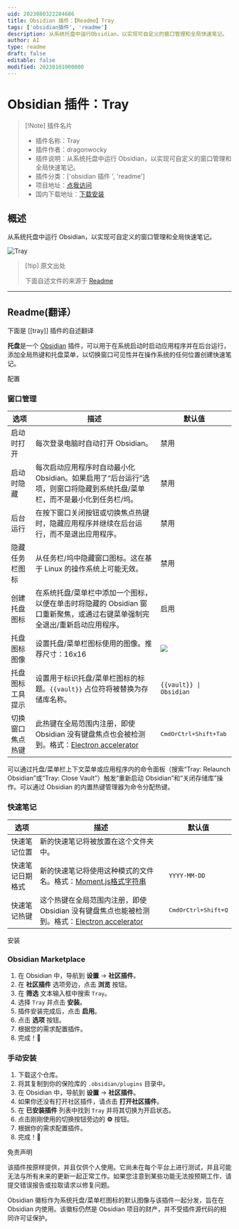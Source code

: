 ```yaml
---
uid: 2023080322284686
title: Obsidian 插件：【Readme】Tray
tags: ['obsidian插件', 'readme']
description: 从系统托盘中运行Obsidian，以实现可自定义的窗口管理和全局快速笔记。
author: AI
type: readme
draft: false
editable: false
modified: 20230101000000
---
```


# Obsidian 插件：Tray

> [!Note] 插件名片
> - 插件名称：Tray
> - 插件作者：dragonwocky
> - 插件说明：从系统托盘中运行 Obsidian，以实现可自定义的窗口管理和全局快速笔记。
> - 插件分类：['obsidian 插件 ', 'readme']
> - 项目地址：[点我访问](https://github.com/dragonwocky/obsidian-tray)
> - 国内下载地址：[下载安装](https://pkmer.cn/products/plugin/pluginMarket/?tray)

## 概述

从系统托盘中运行 Obsidian，以实现可自定义的窗口管理和全局快速笔记。

![Tray](https://cdn.pkmer.cn/covers/tray.png!pkmer)

> [!tip] 原文出处
>
>下面自述文件的来源于 [Readme](https://ghproxy.net/https://raw.githubusercontent.com/dragonwocky/obsidian-tray/main/README.md)
>

---

## Readme(翻译）

下面是 [[tray]] 插件的自述翻译

**托盘**是一个 [Obsidian](https://obsidian.md/) 插件，可以用于在系统启动时启动应用程序并在后台运行，添加全局热键和托盘菜单，以切换窗口可见性并在操作系统的任何位置创建快速笔记。

配置

### 窗口管理

| 选项                       | 描述                                                                                                                                                                                                     | 默认值                          |
| -------------------------- | -------------------------------------------------------------------------------------------------------------------------------------------------------------------------------------------------------- | ------------------------------ |
| 启动时打开                 | 每次登录电脑时自动打开 Obsidian。                                                                                                                                                                        | 禁用                            |
| 启动时隐藏                 | 每次启动应用程序时自动最小化 Obsidian。如果启用了“后台运行”选项，则窗口将隐藏到系统托盘/菜单栏，而不是最小化到任务栏/坞。                                                                                   | 禁用                            |
| 后台运行                   | 在按下窗口关闭按钮或切换焦点热键时，隐藏应用程序并继续在后台运行，而不是退出应用程序。                                                                                                                   | 禁用                            |
| 隐藏任务栏图标             | 从任务栏/坞中隐藏窗口图标。这在基于 Linux 的操作系统上可能无效。                                                                                                                                           | 禁用                            |
| 创建托盘图标               | 在系统托盘/菜单栏中添加一个图标，以便在单击时将隐藏的 Obsidian 窗口重新聚焦，或通过右键菜单强制完全退出/重新启动应用程序。                                                                             | 启用                            |
| 托盘图标图像               | 设置托盘/菜单栏图标使用的图像。推荐尺寸：16x16                                                                                                                                                            | ![](obsidian.png)              |
| 托盘图标工具提示           | 设置用于标识托盘/菜单栏图标的标题。`{{vault}}` 占位符将被替换为存储库名称。                                                                                                                                  | `{{vault}} \| Obsidian`        |
| 切换窗口焦点热键           | 此热键在全局范围内注册，即使 Obsidian 没有键盘焦点也会被检测到。格式：[Electron accelerator](https://www.electronjs.org/docs/latest/api/accelerator)                                                  | <kbd>CmdOrCtrl+Shift+Tab</kbd> |

可以通过托盘/菜单栏上下文菜单或应用程序内的命令面板（搜索“Tray: Relaunch Obsidian”或“Tray: Close Vault”）触发“重新启动 Obsidian”和“关闭存储库”操作。可以通过 Obsidian 的内置热键管理器为命令分配热键。

### 快速笔记

| 选项                   | 描述                                                                                                                                                                                         | 默认值                        |
| ---------------------- | --------------------------------------------------------------------------------------------------------------------------------------------------------------------------------------------- | ---------------------------- |
| 快速笔记位置           | 新的快速笔记将被放置在这个文件夹中。                                                                                                                                                        |                              |
| 快速笔记日期格式       | 新的快速笔记将使用这种模式的文件名。格式：[Moment.js格式字符串](https://momentjs.com/docs/#/displaying/format/)                                                                             | `YYYY-MM-DD`                 |
| 快速笔记热键           | 这个热键在全局范围内注册，即使 Obsidian 没有键盘焦点也能被检测到。格式：[Electron accelerator](https://www.electronjs.org/docs/latest/api/accelerator)                                      | <kbd>CmdOrCtrl+Shift+Q</kbd> |

安装

### Obsidian Marketplace

1. 在 Obsidian 中，导航到 **设置** → **社区插件**。
2. 在 **社区插件** 选项旁边，点击 **浏览** 按钮。
3. 在 **筛选** 文本输入框中搜索 `Tray`。
4. 选择 `Tray` 并点击 **安装**。
5. 插件安装完成后，点击 **启用**。
6. 点击 **选项** 按钮。
7. 根据您的需求配置插件。
8. 完成！🎉

### 手动安装

1. 下载这个仓库。
2. 将其复制到你的保险库的 `.obsidian/plugins` 目录中。
3. 在 Obsidian 中，导航到 **设置** → **社区插件**。
4. 如果你还没有打开社区插件，请点击 **打开社区插件**。
5. 在 **已安装插件** 列表中找到 `Tray` 并将其切换为开启状态。
6. 点击刚刚使用的切换按钮旁边的 **⚙️** 按钮。
7. 根据你的需求配置插件。
8. 完成！🎉

免责声明

该插件按原样提供，并且仅供个人使用。它尚未在每个平台上进行测试，并且可能无法与所有未来的更新一起正常工作。如果您注意到某些功能无法按预期工作，请提交错误报告或拉取请求以修复问题。

Obsidian 徽标作为系统托盘/菜单栏图标的默认图像与该插件一起分发，旨在在 Obsidian 内使用。该徽标仍然是 Obsidian 项目的财产，并不受插件源代码的相同许可证保护。
